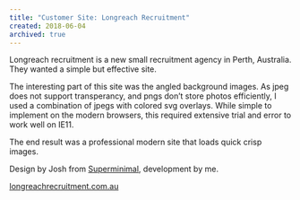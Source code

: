 ```yaml
---
title: "Customer Site: Longreach Recruitment"
created: 2018-06-04
archived: true
---
```

Longreach recruitment is a new small recruitment agency in Perth, Australia. They wanted a simple but effective site.

The interesting part of this site was the angled background images. As jpeg does not support transperancy, and pngs don’t store photos efficiently, I used a combination of jpegs with colored svg overlays. While simple to implement on the modern browsers, this required extensive trial and error to work well on IE11.

The end result was a professional modern site that loads quick crisp images.

Design by Josh from [Superminimal](https://superminimal.com.au/), development by me.

[longreachrecruitment.com.au](https://longreachrecruitment.com.au)
